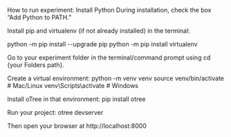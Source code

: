 How to run experiment:
Install Python
During installation, check the box “Add Python to PATH.”

Install pip and virtualenv (if not already installed) in the terminal:

python -m pip install --upgrade pip
python -m pip install virtualenv

Go to your experiment folder in the terminal/command prompt using cd {your Folders path}.

Create a virtual environment:
python -m venv venv
source venv/bin/activate   # Mac/Linux
venv\Scripts\activate      # Windows


Install oTree in that environment:
pip install otree


Run your project:
otree devserver


Then open your browser at http://localhost:8000